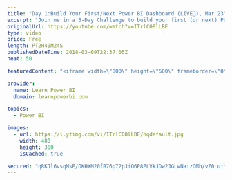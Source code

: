 ```yaml
---
title: "Day 1:Build Your First/Next Power BI Dashboard (LIVE🔴), Mar 23"
excerpt: "Join me in a 5-Day Challenge to build your first (or next) Power BI Dashboard. Accept the challenge at 👉 http://www.learnpowerbi.com/challenge Day 1 Topics: 00:00:00 Avi: Do Your Cooking in the Kitchen 00:28:30 James: Speaking of QE, whats the deal with \"Transform Files\" and \"Sample Queries\"... 00:35:36"
originalUrl: https://youtube.com/watch?v=ITrlCO8lLBE
type: video
price: Free
length: PT2H40M24S
publishedDateTime: 2018-03-09T22:37:05Z
heat: 50

featuredContent: "<iframe width=\"800\" height=\"500\" frameborder=\"0\" src=\"https://www.youtube.com/embed/ITrlCO8lLBE\" allow=\"accelerometer; autoplay; encrypted-media; gyroscope; picture-in-picture\" allowfullscreen></iframe>"

provider:
  name: Learn Power BI
  domain: learnpowerbi.com

topics:
  - Power BI

images:
  - url: https://i.ytimg.com/vi/ITrlCO8lLBE/hqdefault.jpg
    width: 480
    height: 360
    isCached: true

secured: "qRKJl6vsqMsE/OKHXM20fB76p72pJiO6P8PLVkJDw2JGLwNaizOMh/vZ0LuiYps/6Frk7A+sVQr17Qps8gJIow7WLrsgZVwgK4EdVy+Aicm01oX6AgxpovTapNFvLUzeTo9HFZs7OWC/pTEsolMUxtf+WFGwBrUyT4Dt+09Gq0+i8v4vE2tD/+n++RwZX3yk/yIbiCx++BBvSajnUXp6WuYA1M3lEUUZ+lGrR2s+B7Bm2mxvtbNpleD9Ed20NfT0j/ktvlSowU2eZ9tt0uwzqWWOAb/ELApSzM3qCKNEL+iqvZNF9jYsDJRpqxbyEbxf7ry4sxJr0rcfploTi23YNBeTVC24HAnjTCd8OLQxFF/CMDApG6pRcdB226OJSwsdhmQ+YyhKVhgkUgl8vTBzcVw0Ywll4XfLY7qewBAVv0w=;1ic2NPSNneGSR+cOlFAIOA=="
---
```


